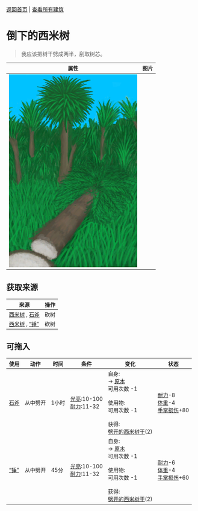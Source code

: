 [返回首页](index.md)   |  [查看所有建筑](building.md)
# 倒下的西米树  
> 我应该把树干劈成两半，刮取树芯。  
  
  属性  |   图片   
 ----  |  ----:   
   |  ![](Sprite/SagoPalmFelled.png)   
  
## 获取来源  
来源  |  操作  
----  |  ----  
[西米树](SagoPalm.md) , [石斧](StoneAxe.md)  |  砍树  
[西米树](SagoPalm.md) , [“锤”](tag_Axe.md)  |  砍树  
## 可拖入  
使用  |  动作  |  时间  |  条件  |  变化  |  状态  
----  |  ----  |  ----  |  ----  |  ----  |  ----  
[石斧](StoneAxe.md)  |  从中劈开  |  1小时  |  [光亮](Light.md):10-100<br>[耐力](Stamina.md):11-32  |  自身:<br>→ [原木](Log.md)<br>可用次数  -1<br><br>使用物:<br>可用次数  -1<br><br>获得:<br>[劈开的西米树干](SagoSplitLog.md)(2)<br>  |  [耐力](Stamina.md)-8<br>[体重](Weight.md)-4<br>[手掌损伤](HandDamage.md)+80  
[“锤”](tag_Axe.md)  |  从中劈开  |  45分  |  [光亮](Light.md):10-100<br>[耐力](Stamina.md):11-32  |  自身:<br>→ [原木](Log.md)<br>可用次数  -1<br><br>使用物:<br>可用次数  -1<br><br>获得:<br>[劈开的西米树干](SagoSplitLog.md)(2)<br>  |  [耐力](Stamina.md)-6<br>[体重](Weight.md)-4<br>[手掌损伤](HandDamage.md)+60  
